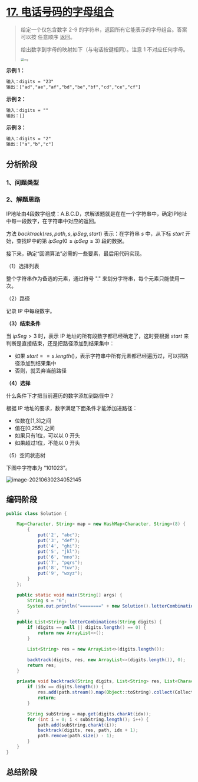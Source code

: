 # [17. 电话号码的字母组合](https://leetcode-cn.com/problems/letter-combinations-of-a-phone-number/)

> 给定一个仅包含数字 2-9 的字符串，返回所有它能表示的字母组合。答案可以按 任意顺序 返回。
>
> 给出数字到字母的映射如下（与电话按键相同）。注意 1 不对应任何字母。
>
> <img src="https://cdn.jsdelivr.net/gh/shimengjie/image-repo//img/17_telephone_keypad.png" alt="img" style="zoom:50%;" />
>
> 

**示例 1：**

```tex
输入：digits = "23"
输出：["ad","ae","af","bd","be","bf","cd","ce","cf"]
```

**示例 2：**

```tex
输入：digits = ""
输出：[]
```

**示例 3：**

```tex
输入：digits = "2"
输出：["a","b","c"]
```

## 分析阶段



### 1、问题类型



### 2、解题思路

IP地址由4段数字组成：A.B.C.D，求解该题就是在在一个字符串中，确定IP地址中每一段数字，在字符串中对应的返回。

方法 $backtrack(res,path,s,ipSeg,start)$ 表示：在字符串 $s$ 中，从下标 $start$ 开始，查找IP中的第 $ipSeg (0 \le ipSeg \le 3)$ 段的数据。

接下来，确定“回溯算法”必需的一些要素，最后用代码实现。

（1）选择列表

整个字符串作为备选的元素，通过符号 "." 来划分字符串，每个元素只能使用一次。

（2）路径

记录 IP 中每段数字。

**（3）结束条件**

当 $ipSeg\gt 3$ 时，表示 IP 地址的所有段数字都已经确定了，这时要根据 $start$ 来判断是直接结束，还是把路径添加到结果集中：

* 如果 $start == s.length()$，表示字符串中所有元素都已经遍历过，可以把路径添加到结果集中
* 否则，就丢弃当前路径

**（4）选择**

什么条件下才把当前遍历的数字添加到路径中？

根据 IP 地址的要求，数字满足下面条件才能添加进路径：

* 位数在[1,3]之间
* 值在[0,255] 之间
* 如果只有1位，可以以 0 开头
* 如果超过1位，不能以 0 开头

（5）空间状态树

下图中字符串为 “101023”。

![image-20210630234052145](https://cdn.jsdelivr.net/gh/shimengjie/image-repo//img/image-20210630234052145.png)

## 编码阶段

```java
public class Solution {

    Map<Character, String> map = new HashMap<Character, String>(8) {
        {
            put('2', "abc");
            put('3', "def");
            put('4', "ghi");
            put('5', "jkl");
            put('6', "mno");
            put('7', "pqrs");
            put('8', "tuv");
            put('9', "wxyz");
        }
    };

    public static void main(String[] args) {
        String s = "6";
        System.out.println("========" + new Solution().letterCombinations(s));
    }

    public List<String> letterCombinations(String digits) {
        if (digits == null || digits.length() == 0) {
            return new ArrayList<>();
        }

        List<String> res = new ArrayList<>(digits.length());

        backtrack(digits, res, new ArrayList<>(digits.length()), 0);
        return res;
    }

    private void backtrack(String digits, List<String> res, List<Character> path, int idx) {
        if (idx == digits.length()) {
            res.add(path.stream().map(Object::toString).collect(Collectors.joining()));
            return;
        }

        String subString = map.get(digits.charAt(idx));
        for (int i = 0; i < subString.length(); i++) {
            path.add(subString.charAt(i));
            backtrack(digits, res, path, idx + 1);
            path.remove(path.size() - 1);
        }
    }
}
```

## 总结阶段

